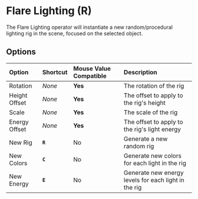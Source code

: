 # Flare Lighting (<span title="Recallable">R</span>)

The Flare Lighting operator will instantiate a new random/procedural lighting rig in the scene, focused on the selected object.

[](../_media/flare.mp4 ':include')

## Options

| Option | Shortcut | Mouse Value Compatible | Description |
| :--- | :--- | :--- | :--- |
| Rotation | _None_ | **Yes** | The rotation of the rig |
| Height Offset | _None_ | **Yes** | The offset to apply to the rig's height |
| Scale | _None_ | **Yes** | The scale of the rig |
| Energy Offset | _None_ | **Yes** | The offset to apply to the rig's light energy |
| New Rig | **`R`** | No | Generate a new random rig |
| New Colors | **`C`** | No | Generate new colors for each light in the rig |
| New Energy | **`E`** | No | Generate new energy levels for each light in the rig |